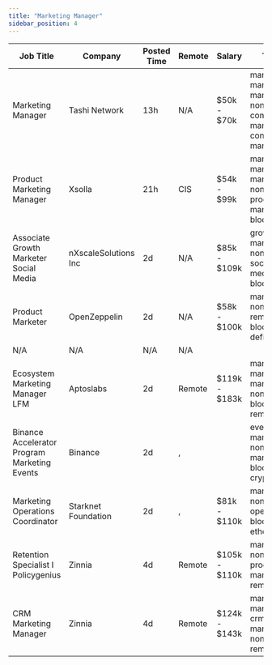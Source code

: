 ```yaml
---
title: "Marketing Manager"
sidebar_position: 4
---
```


| Job Title | Company | Posted Time | Remote | Salary | Tags | Apply Link |
|-----------|---------|-------------|--------|--------|------|------------|
| Marketing Manager | Tashi Network | 13h | N/A | $50k - $70k | marketing manager, marketing, non tech, community manager, content marketing | [Apply](https://web3.career/marketing-manager-tashi-network/101549) |
| Product Marketing Manager | Xsolla | 21h | CIS | $54k - $99k | marketing manager, marketing, non tech, product marketing, blockchain | [Apply](https://web3.career/product-marketing-manager-xsolla/103564) |
| Associate Growth Marketer Social Media | nXscaleSolutions Inc | 2d | N/A | $85k - $109k | growth, marketing, non tech, social media, blockchain | [Apply](https://web3.career/associate-growth-marketer-social-media-nxscale/103520) |
| Product Marketer | OpenZeppelin | 2d | N/A | $58k - $100k | marketing, non tech, remote, blockchain, defi | [Apply](https://web3.career/product-marketer-openzeppelin/103509) |
| N/A | N/A | N/A | N/A |  |  | [Apply](https://web3.career/metana) |
| Ecosystem Marketing Manager LFM | Aptoslabs | 2d | Remote | $119k - $183k | marketing manager, marketing, non tech, blockchain, remote | [Apply](https://web3.career/ecosystem-marketing-manager-lfm-aptoslabs/103451) |
| Binance Accelerator Program Marketing Events | Binance | 2d | , |  | events manager, non tech, marketing, blockchain, crypto | [Apply](https://web3.career/binance-accelerator-program-marketing-events-binance/103434) |
| Marketing Operations Coordinator | Starknet Foundation | 2d | , | $81k - $110k | marketing, non tech, operations, blockchain, ethereum | [Apply](https://web3.career/marketing-operations-coordinator-starknet/103433) |
| Retention Specialist I Policygenius | Zinnia | 4d | Remote | $105k - $110k | marketing, non tech, product manager, remote | [Apply](https://web3.career/retention-specialist-i-policygenius-zinnia/97588) |
| CRM Marketing Manager | Zinnia | 4d | Remote | $124k - $143k | marketing manager, crm, marketing, non tech, remote | [Apply](https://web3.career/crm-marketing-manager-zinnia/98977) |
